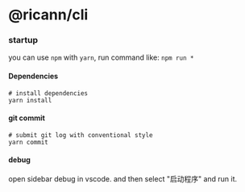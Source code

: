 # @ricann/cli

### startup

you can use `npm` with `yarn`, run command like: `npm run *`

#### Dependencies

```shell
# install dependencies
yarn install
```
#### git commit

```shell
# submit git log with conventional style
yarn commit
```

#### debug
open sidebar debug in vscode. and then select "启动程序" and run it.

